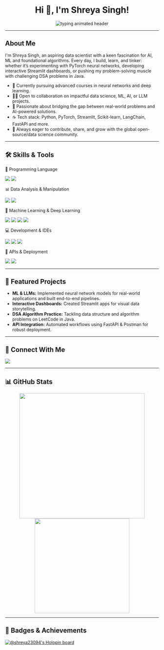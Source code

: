 <!-- PROFILE README: SHREYA SINGH -->

<h1 align="center">Hi 👋, I'm Shreya Singh!</h1>
<p align="center">
<img src="https://readme-typing-svg.demolab.com?font=Comfortaa&weight=700&size=32&pause=200&color=FFB7C5&center=true&vCenter=true&width=800&lines=%F0%9F%A7%AA+Data+Science+%E2%9C%A8;%F0%9F%A5%B7+Machine+Learning+%F0%9F%92%97;%F0%9F%A7%A1+Large+Language+Models+%F0%9F%A7%90;%F0%9F%8C%B7+Artificial+Intelligence+%F0%9F%92%A7" alt="typing animated header" />



---
## About Me

I'm Shreya Singh, an aspiring data scientist with a keen fascination for AI, ML and foundational algorithms. Every day, I build, learn, and tinker: whether it’s experimenting with PyTorch neural networks, developing interactive Streamlit dashboards, or pushing my problem-solving muscle with challenging DSA problems in Java.

- 🏫 Currently pursuing advanced courses in neural networks and deep learning.
- 🧑‍💻 Open to collaboration on impactful data science, ML, AI, or LLM projects.
- 🌟 Passionate about bridging the gap between real-world problems and AI-powered solutions.
- ☕ Tech stack: Python, PyTorch, Streamlit, Scikit-learn, LangChain, FastAPI and more.
- 🚀 Always eager to contribute, share, and grow with the global open-source/data science community.

---

## 🛠️ Skills & Tools
🐍 Programming Language
<p> <img src="https://img.shields.io/badge/Python-FFD43B?style=for-the-badge&logo=python&logoColor=blue" /> <img src="https://img.shields.io/badge/Java-ED8B00?style=for-the-badge&logo=java&logoColor=white" /> </p>
📊 Data Analysis & Manipulation
<p> <img src="https://img.shields.io/badge/Pandas-2C2D72?style=for-the-badge&logo=pandas&logoColor=white" /> <img src="https://img.shields.io/badge/Numpy-777BB4?style=for-the-badge&logo=numpy&logoColor=white" /> </p>
🤖 Machine Learning & Deep Learning
<p> <img src="https://img.shields.io/badge/scikit_learn-F7931E?style=for-the-badge&logo=scikit-learn&logoColor=white" /> <img src="https://img.shields.io/badge/PyTorch-EE4C2C?style=for-the-badge&logo=pytorch&logoColor=white" /> <img src="https://img.shields.io/badge/-HuggingFace-FDEE21?style=for-the-badge&logo=HuggingFace&logoColor=black" /> <img src="https://img.shields.io/badge/langchain-1C3C3C?style=for-the-badge&logo=langchain&logoColor=white" /> </p>
💻 Development & IDEs
<p> <img src="https://img.shields.io/badge/VSCode-0078D4?style=for-the-badge&logo=visual%20studio%20code&logoColor=white" /> <img src="https://img.shields.io/badge/Jupyter-F37626.svg?&style=for-the-badge&logo=Jupyter&logoColor=white" /> <img src="https://img.shields.io/badge/Colab-F9AB00?style=for-the-badge&logo=googlecolab&color=525252" /> </p>
🔗 APIs & Deployment
<p> <img src="https://img.shields.io/badge/Postman-FF6C37?style=for-the-badge&logo=postman&logoColor=white" /> <img src="https://img.shields.io/badge/FastAPI-009688?style=for-the-badge&logo=fastapi&logoColor=white" /> </p>

---
## 🔎 Featured Projects

- **ML & LLMs:** Implemented neural network models for real-world applications and built end-to-end pipelines.
- **Interactive Dashboards:** Created Streamlit apps for visual data storytelling.
- **DSA Algorithm Practice:** Tackling data structure and algorithm problems on LeetCode in Java.
- **API Integration:** Automated workflows using FastAPI & Postman for robust deployment.

---

## 🤝 Connect With Me

<a href="https://www.linkedin.com/in/shreya-singh0023/">
  <img src="https://img.shields.io/badge/LinkedIn-0077B5?style=for-the-badge&logo=linkedin&logoColor=white"/>
</a>

---

## 📊 GitHub Stats

<p align="center">
  <img src="https://github-readme-stats.vercel.app/api?username=shreya23094&show_icons=true&count_private=true&theme=dark" width="410">
  <img src="https://github-readme-stats.vercel.app/api/top-langs/?username=shreya23094&theme=dark&layout=compact&hide=css,html" width="310">
</p>

---

## 🏅 Badges & Achievements

[![@shreya23094's Holopin board](https://holopin.io/api/user/board?user=shreya23094)](https://holopin.io/@shreya23094)



